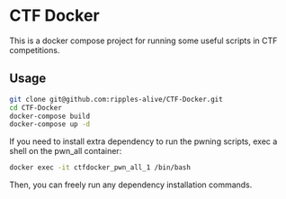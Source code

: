 # CTF Docker

This is a docker compose project for running some useful scripts in CTF competitions.

## Usage

```sh
git clone git@github.com:ripples-alive/CTF-Docker.git
cd CTF-Docker
docker-compose build
docker-compose up -d
```

If you need to install extra dependency to run the pwning scripts, exec a shell on the pwn_all container:

```sh
docker exec -it ctfdocker_pwn_all_1 /bin/bash
```

Then, you can freely run any dependency installation commands.
